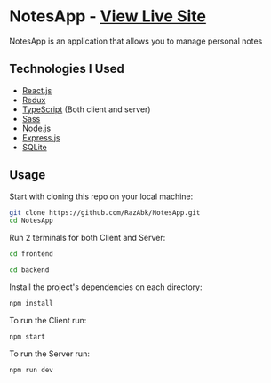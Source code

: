 # NotesApp - <a href="https://raznotesapp.herokuapp.com/">View Live Site</a>

NotesApp is an application that allows you to manage personal notes
<br>

## Technologies I Used

* [React.js](https://reactjs.org/)
* [Redux](https://redux.js.org/)
* [TypeScript](https://www.typescriptlang.org/) (Both client and server)
* [Sass](https://sass-lang.com/)
* [Node.js](https://nodejs.org/en/)
* [Express.js](https://expressjs.com/)
* [SQLite](https://www.sqlitetutorial.net/sqlite-nodejs/)

## Usage

Start with cloning this repo on your local machine:

```sh
git clone https://github.com/RazAbk/NotesApp.git
cd NotesApp
```

Run 2 terminals for both Client and Server:

```sh
cd frontend
```
```sh
cd backend
```
Install the project's dependencies on each directory:

```sh
npm install
```

To run the Client run:

```sh
npm start
```

To run the Server run:

```sh
npm run dev
```
